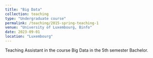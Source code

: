 ```yaml
---
title: "Big Data"
collection: teaching
type: "Undergraduate course"
permalink: /teaching/2015-spring-teaching-1
venue: "University of Luxembourg, Binfo"
date: 2023-09-01
location: "Luxembourg"
---
```


Teaching Assistant in the course Big Data in the 5th semester Bachelor.